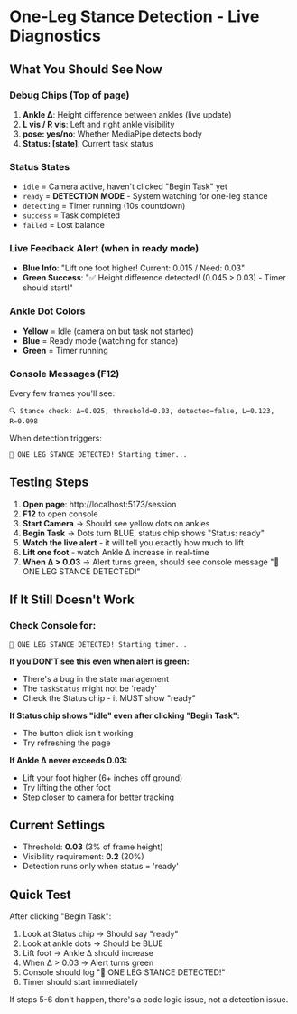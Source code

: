 # One-Leg Stance Detection - Live Diagnostics

## What You Should See Now

### Debug Chips (Top of page)
1. **Ankle Δ**: Height difference between ankles (live update)
2. **L vis / R vis**: Left and right ankle visibility
3. **pose: yes/no**: Whether MediaPipe detects body
4. **Status: [state]**: Current task status

### Status States
- `idle` = Camera active, haven't clicked "Begin Task" yet
- `ready` = **DETECTION MODE** - System watching for one-leg stance
- `detecting` = Timer running (10s countdown)
- `success` = Task completed
- `failed` = Lost balance

### Live Feedback Alert (when in ready mode)
- **Blue Info**: "Lift one foot higher! Current: 0.015 / Need: 0.03"
- **Green Success**: "✅ Height difference detected! (0.045 > 0.03) - Timer should start!"

### Ankle Dot Colors
- **Yellow** = Idle (camera on but task not started)
- **Blue** = Ready mode (watching for stance)
- **Green** = Timer running

### Console Messages (F12)
Every few frames you'll see:
```
🔍 Stance check: Δ=0.025, threshold=0.03, detected=false, L=0.123, R=0.098
```

When detection triggers:
```
🎯 ONE LEG STANCE DETECTED! Starting timer...
```

## Testing Steps

1. **Open page**: http://localhost:5173/session
2. **F12** to open console
3. **Start Camera** → Should see yellow dots on ankles
4. **Begin Task** → Dots turn BLUE, status chip shows "Status: ready"
5. **Watch the live alert** - it will tell you exactly how much to lift
6. **Lift one foot** - watch Ankle Δ increase in real-time
7. **When Δ > 0.03** → Alert turns green, should see console message "🎯 ONE LEG STANCE DETECTED!"

## If It Still Doesn't Work

### Check Console for:
```
🎯 ONE LEG STANCE DETECTED! Starting timer...
```

**If you DON'T see this even when alert is green:**
- There's a bug in the state management
- The `taskStatus` might not be 'ready'
- Check the Status chip - it MUST show "ready"

**If Status chip shows "idle" even after clicking "Begin Task":**
- The button click isn't working
- Try refreshing the page

**If Ankle Δ never exceeds 0.03:**
- Lift your foot higher (6+ inches off ground)
- Try lifting the other foot
- Step closer to camera for better tracking

## Current Settings
- Threshold: **0.03** (3% of frame height)
- Visibility requirement: **0.2** (20%)
- Detection runs only when status = 'ready'

## Quick Test
After clicking "Begin Task":
1. Look at Status chip → Should say "ready"
2. Look at ankle dots → Should be BLUE
3. Lift foot → Ankle Δ should increase
4. When Δ > 0.03 → Alert turns green
5. Console should log "🎯 ONE LEG STANCE DETECTED!"
6. Timer should start immediately

If steps 5-6 don't happen, there's a code logic issue, not a detection issue.
